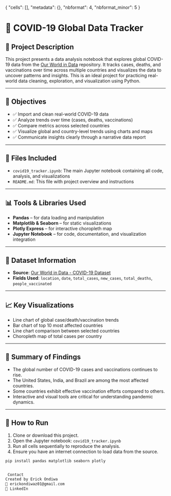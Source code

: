 {
 "cells": [],
 "metadata": {},
 "nbformat": 4,
 "nbformat_minor": 5
}

# 🦠 COVID-19 Global Data Tracker

## 📘 Project Description

This project presents a data analysis notebook that explores global COVID-19 data from the [Our World in Data](https://ourworldindata.org/coronavirus) repository. It tracks cases, deaths, and vaccinations over time across multiple countries and visualizes the data to uncover patterns and insights. This is an ideal project for practicing real-world data cleaning, exploration, and visualization using Python.

---

## 🚩 Objectives

- ✅ Import and clean real-world COVID-19 data
- ✅ Analyze trends over time (cases, deaths, vaccinations)
- ✅ Compare metrics across selected countries
- ✅ Visualize global and country-level trends using charts and maps
- ✅ Communicate insights clearly through a narrative data report

---

## 📁 Files Included

- `covid19_tracker.ipynb`: The main Jupyter notebook containing all code, analysis, and visualizations
- `README.md`: This file with project overview and instructions

---

## 📊 Tools & Libraries Used

- **Pandas** – for data loading and manipulation  
- **Matplotlib & Seaborn** – for static visualizations  
- **Plotly Express** – for interactive choropleth map  
- **Jupyter Notebook** – for code, documentation, and visualization integration

---

## 🔄 Dataset Information

- **Source**: [Our World in Data - COVID-19 Dataset](https://covid.ourworldindata.org/data/owid-covid-data.csv)
- **Fields Used**: `location`, `date`, `total_cases`, `new_cases`, `total_deaths`, `people_vaccinated`

---

## 📈 Key Visualizations

- Line chart of global case/death/vaccination trends
- Bar chart of top 10 most affected countries
- Line chart comparison between selected countries
- Choropleth map of total cases per country

---

## 📝 Summary of Findings

- The global number of COVID-19 cases and vaccinations continues to rise.
- The United States, India, and Brazil are among the most affected countries.
- Some countries exhibit effective vaccination efforts compared to others.
- Interactive and visual tools are critical for understanding pandemic dynamics.

---

## 🚀 How to Run

1. Clone or download this project.
2. Open the Jupyter notebook: `covid19_tracker.ipynb`
3. Run all cells sequentially to reproduce the analysis.
4. Ensure you have an internet connection to load data from the source.

```bash
pip install pandas matplotlib seaborn plotly


 Contact
Created by Erick Ondiwa
📧 erickondiwaz01@gmail.com
🔗 LinkedIn